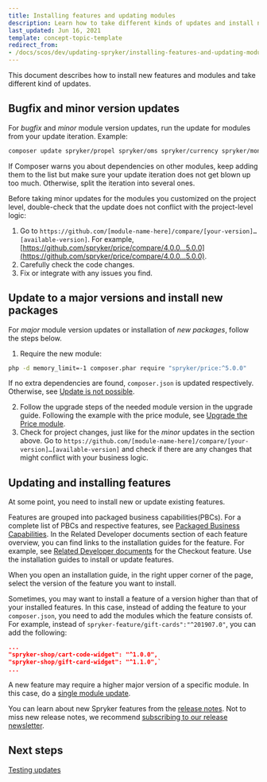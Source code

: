 ```yaml
---
title: Installing features and updating modules
description: Learn how to take different kinds of updates and install new packages
last_updated: Jun 16, 2021
template: concept-topic-template
redirect_from:
- /docs/scos/dev/updating-spryker/installing-features-and-updating-modules.html
---
```


This document describes how to install new features and modules and take different kind of updates.

## Bugfix and minor version updates

For *bugfix* and *minor* module version updates, run the update for modules from your update iteration. Example:

```BASH
composer update spryker/propel spryker/oms spryker/currency spryker/money spryker/glossary spryker/mail spryker/customer-extension spryker/calculation spryker/price-product …
```

If Composer warns you about dependencies on other modules, keep adding them to the list but make sure your update iteration does not get blown up too much. Otherwise, split the iteration into several ones.

Before taking minor updates for the modules you customized on the project level, double-check  that the update does not conflict with the project-level logic:

1. Go to `https://github.com/[module-name-here]/compare/[your-version]…[available-version]`.  For example, [https://github.com/spryker/price/compare/4.0.0...5.0.0](https://github.com/spryker/price/compare/4.0.0...5.0.0).
2. Carefully check the code changes.
3. Fix or integrate with any issues you find.

## Update to a major versions and install new packages

For *major* module version updates or installation of *new packages*, follow the steps below.

1. Require the new module:

```BASH
php -d memory_limit=-1 composer.phar require "spryker/price:^5.0.0"
```
If no extra dependencies are found, `composer.json` is updated respectively. Otherwise, see [Update is not possible](/docs/dg/dev/updating-spryker/troubleshooting-updates.html).

2. Follow the upgrade steps of the needed module version in the upgrade guide. Following the example with the price module, see [Upgrade the Price module](/docs/pbc/all/price-management/{{site.version}}/base-shop/install-and-upgrade/upgrade-modules/upgrade-the-price-module.html).
3.  Check for project changes, just like for the *minor* updates in the section above. Go to  `https://github.com/[module-name-here]/compare/[your-version]…[available-version]` and check if there are any changes that might conflict with your business logic.


## Updating and installing features

At some point, you need to install new or update existing features.

Features are grouped into packaged business capabilities(PBCs). For a complete list of PBCs and respective features, see [Packaged Business Capabilities](/docs/pbc/all/pbc.html). In the Related Developer documents section of each feature overview, you can find links to the installation guides for the feature. For example, see [Related Developer documents](/docs/pbc/all/cart-and-checkout/{{site.version}}/base-shop/feature-overviews/checkout-feature-overview/checkout-feature-overview.html#related-developer-documents) for the Checkout feature. Use the installation guides to install or update features.

When you open an installation guide, in the right upper corner of the page, select the version of the feature you want to install.

Sometimes, you may want to install a feature of a version higher than that of your installed features. In this case, instead of adding the feature to your `composer.json`, you need to add the modules which the feature consists of. For example, instead of `spryker-feature/gift-cards":"^201907.0"`, you can add the following:

```json
...
"spryker-shop/cart-code-widget": "^1.0.0",
"spryker-shop/gift-card-widget": "^1.1.0",`
...
```

A new feature may require a higher major version of a specific module. In this case, do a [single module update](#update-to-a-major-versions-and-install-new-packages).

You can learn about new Spryker features from the [release notes](/docs/about/all/releases/product-and-code-releases.html). Not to miss new release notes, we recommend [subscribing to our release newsletter](/docs/about/all/releases/releases.html).

## Next steps

[Testing updates](/docs/dg/dev/updating-spryker/testing-updates.html)
